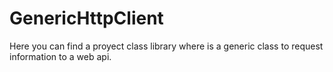 # GenericHttpClient
Here you can find a proyect class library where is a generic class to request information to a web api. 
